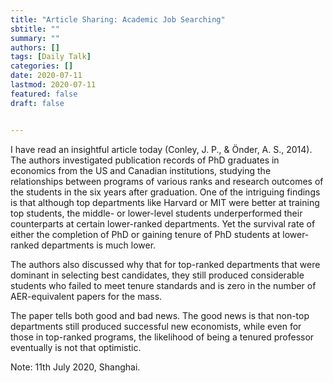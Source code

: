 ```yaml
---
title: "Article Sharing: Academic Job Searching"
sbtitle: ""
summary: ""
authors: []
tags: [Daily Talk]
categories: []
date: 2020-07-11
lastmod: 2020-07-11
featured: false
draft: false


---
```


I have read an insightful article today (Conley, J. P., & Önder, A. S., 2014). The authors investigated publication records of PhD graduates in economics from the US and Canadian institutions, studying the relationships between programs of various ranks and research outcomes of the students in the six years after graduation. One of the intriguing findings is that although top departments like Harvard or MIT were better at training top students, the middle- or lower-level students underperformed their counterparts at certain lower-ranked departments. Yet the survival rate of either the completion of PhD or gaining tenure of PhD students at lower-ranked departments is much lower.

The authors also discussed why that for top-ranked departments that were dominant in selecting best candidates, they still produced considerable students who failed to meet tenure standards and is zero in the number of AER-equivalent papers for the mass.

The paper tells both good and bad news. The good news is that non-top departments still produced successful new economists, while even for those in top-ranked programs, the likelihood of being a tenured professor eventually is not that optimistic.

Note: 11th July 2020, Shanghai.

